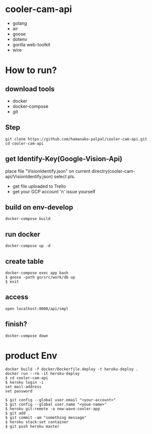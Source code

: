 # cooler-cam-api
- golang
- air
- goose
- dotenv
- gorilla web-toolkit
- wire
# How to run?
## download tools
- docker
- docker-compose
- git
## Step
```
git clone https://github.com/hamanako-palpal/cooler-cam-api.git
cd cooler-cam-api
```
## get Identify-Key(Google-Vision-Api)
place file "VisionIdentify.json" on current directry(cooler-cam-api/VisionIdentify.json)
select pls.
- get file uploaded to Trello
- get your GCP account 'n' issue yourself
## build on env-develop
`docker-compose build`
## run docker
`docker-compose up -d`
## create table
```
docker-compose exec app bash
$ goose -path go/src/work/db up  
$ exit
```
## access
```
open localhost:8000/api/smpl
```
## finish?
```
docker-compose down
```
# product Env
```
docker build -f docker/Dockerfile.deploy -t heroku-deploy .
docker run --rm -it heroku-deploy
$ cd cooler-cam-api
$ heroku login -i
set mail-address
set password

$ git config --global user.email "<your-account>"
$ git config --global user.name "<youe-name>"
$ heroku git:remote -a new-wave-cooler-app
$ git add .
$ git commit -am "something message"
$ heroku stack:set container
$ git push heroku master
```